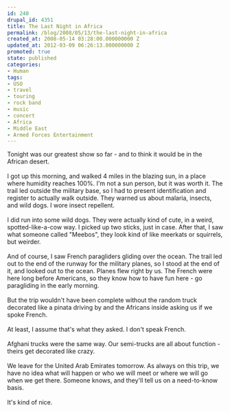 ```yaml
---
id: 240
drupal_id: 4351
title: The Last Night in Africa
permalink: /blog/2008/05/13/the-last-night-in-africa
created_at: 2008-05-14 03:28:00.000000000 Z
updated_at: 2012-03-09 06:26:13.000000000 Z
promoted: true
state: published
categories:
- Human
tags:
- USO
- travel
- touring
- rock band
- music
- concert
- Africa
- Middle East
- Armed Forces Entertainment
---
```

Tonight was our greatest show so far - and to think it would be in the African desert.<br /><br />I got up this morning, and walked 4 miles in the blazing sun, in a place where humidity reaches 100%. I'm not a sun person, but it was worth it. The trail led outside the military base, so I had to present identification and register to actually walk outside. They warned us about malaria, insects, and wild dogs. I wore insect repellent.<br /><br />I did run into some wild dogs. They were actually kind of cute, in a weird, spotted-like-a-cow way. I picked up two sticks, just in case. After that, I saw what someone called "Meebos", they look kind of like meerkats or squirrels, but weirder.<br /><br />And of course, I saw French paragliders gliding over the ocean. The trail led out to the end of the runway for the military planes, so I stood at the end of it, and looked out to the ocean. Planes flew right by us. The French were here long before Americans, so they know how to have fun here - go paragliding in the early morning.<br /><br />But the trip wouldn't have been complete without the random truck decorated like a pinata driving by and the Africans inside asking us if we spoke French.<br /><br />At least, I assume that's what they asked. I don't speak French.<br /><br />Afghani trucks were the same way. Our semi-trucks are all about function - theirs get decorated like crazy.<br /><br />We leave for the United Arab Emirates tomorrow. As always on this trip, we have no idea what will happen or who we will meet or where we will go when we get there. Someone knows, and they'll tell us on a need-to-know basis.<br /><br />It's kind of nice.
